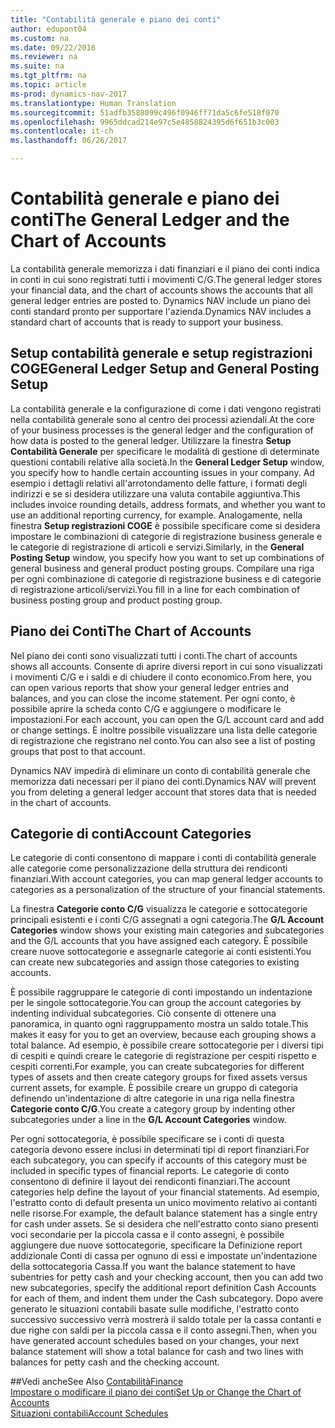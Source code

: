 ```yaml
---
title: "Contabilità generale e piano dei conti"
author: edupont04
ms.custom: na
ms.date: 09/22/2016
ms.reviewer: na
ms.suite: na
ms.tgt_pltfrm: na
ms.topic: article
ms-prod: dynamics-nav-2017
ms.translationtype: Human Translation
ms.sourcegitcommit: 51adfb3588099c496f0946ff71da5c6fe518f070
ms.openlocfilehash: 9965ddcad214e97c5e4858824395d6f651b3c003
ms.contentlocale: it-ch
ms.lasthandoff: 06/26/2017

---
```


# <a name="the-general-ledger-and-the-chart-of-accounts"></a><span data-ttu-id="53e65-102">Contabilità generale e piano dei conti</span><span class="sxs-lookup"><span data-stu-id="53e65-102">The General Ledger and the Chart of Accounts</span></span>
<span data-ttu-id="53e65-103">La contabilità generale memorizza i dati finanziari e il piano dei conti indica in conti in cui sono registrati tutti i movimenti C/G.</span><span class="sxs-lookup"><span data-stu-id="53e65-103">The general ledger stores your financial data, and the chart of accounts shows the accounts that all general ledger entries are posted to.</span></span> <span data-ttu-id="53e65-104">Dynamics NAV include un piano dei conti standard pronto per supportare l'azienda.</span><span class="sxs-lookup"><span data-stu-id="53e65-104">Dynamics NAV includes a standard chart of accounts that is ready to support your business.</span></span>

## <a name="general-ledger-setup-and-general-posting-setup"></a><span data-ttu-id="53e65-105">Setup contabilità generale e setup registrazioni COGE</span><span class="sxs-lookup"><span data-stu-id="53e65-105">General Ledger Setup and General Posting Setup</span></span>
<span data-ttu-id="53e65-106">La contabilità generale e la configurazione di come i dati vengono registrati nella contabilità generale sono al centro dei processi aziendali.</span><span class="sxs-lookup"><span data-stu-id="53e65-106">At the core of your business processes is the general ledger and the configuration of how data is posted to the general ledger.</span></span>
<span data-ttu-id="53e65-107">Utilizzare la finestra **Setup Contabilità Generale** per specificare le modalità di gestione di determinate questioni contabili relative alla società.</span><span class="sxs-lookup"><span data-stu-id="53e65-107">In the **General Ledger Setup** window, you specify how to handle certain accounting issues in your company.</span></span> <span data-ttu-id="53e65-108">Ad esempio i dettagli relativi all'arrotondamento delle fatture, i formati degli indirizzi e se si desidera utilizzare una valuta contabile aggiuntiva.</span><span class="sxs-lookup"><span data-stu-id="53e65-108">This includes invoice rounding details, address formats, and whether you want to use an additional reporting currency, for example.</span></span>
<span data-ttu-id="53e65-109">Analogamente, nella finestra **Setup registrazioni COGE** è possibile specificare come si desidera impostare le combinazioni di categorie di registrazione business generale e le categorie di registrazione di articoli e servizi.</span><span class="sxs-lookup"><span data-stu-id="53e65-109">Similarly, in the **General Posting Setup** window, you specify how you want to set up combinations of general business and general product posting groups.</span></span> <span data-ttu-id="53e65-110">Compilare una riga per ogni combinazione di categorie di registrazione business e di categorie di registrazione articoli/servizi.</span><span class="sxs-lookup"><span data-stu-id="53e65-110">You fill in a line for each combination of business posting group and product posting group.</span></span>  

## <a name="the-chart-of-accounts"></a><span data-ttu-id="53e65-111">Piano dei Conti</span><span class="sxs-lookup"><span data-stu-id="53e65-111">The Chart of Accounts</span></span>
<span data-ttu-id="53e65-112">Nel piano dei conti sono visualizzati tutti i conti.</span><span class="sxs-lookup"><span data-stu-id="53e65-112">The chart of accounts shows all accounts.</span></span> <span data-ttu-id="53e65-113">Consente di aprire diversi report in cui sono visualizzati i movimenti C/G e i saldi e di chiudere il conto economico.</span><span class="sxs-lookup"><span data-stu-id="53e65-113">From here, you can open various reports that show your general ledger entries and balances, and you can close the income statement.</span></span> <span data-ttu-id="53e65-114">Per ogni conto, è possibile aprire la scheda conto C/G e aggiungere o modificare le impostazioni.</span><span class="sxs-lookup"><span data-stu-id="53e65-114">For each account, you can open the G/L account card and add or change settings.</span></span> <span data-ttu-id="53e65-115">È inoltre possibile visualizzare una lista delle categorie di registrazione che registrano nel conto.</span><span class="sxs-lookup"><span data-stu-id="53e65-115">You can also see a list of posting groups that post to that account.</span></span>  

<span data-ttu-id="53e65-116">Dynamics NAV impedirà di eliminare un conto di contabilità generale che memorizza dati necessari per il piano dei conti.</span><span class="sxs-lookup"><span data-stu-id="53e65-116">Dynamics NAV will prevent you from deleting a general ledger account that stores data that is needed in the chart of accounts.</span></span>  

## <a name="account-categories"></a><span data-ttu-id="53e65-117">Categorie di conti</span><span class="sxs-lookup"><span data-stu-id="53e65-117">Account Categories</span></span>
<span data-ttu-id="53e65-118">Le categorie di conti consentono di mappare i conti di contabilità generale alle categorie come personalizzazione della struttura dei rendiconti finanziari.</span><span class="sxs-lookup"><span data-stu-id="53e65-118">With account categories, you can map general ledger accounts to categories as a personalization of the structure of your financial statements.</span></span>  

<span data-ttu-id="53e65-119">La finestra **Categorie conto C/G** visualizza le categorie e sottocategorie principali esistenti e i conti C/G assegnati a ogni categoria.</span><span class="sxs-lookup"><span data-stu-id="53e65-119">The **G/L Account Categories** window shows your existing main categories and subcategories and the G/L accounts that you have assigned each category.</span></span> <span data-ttu-id="53e65-120">È possibile creare nuove sottocategorie e assegnarle categorie ai conti esistenti.</span><span class="sxs-lookup"><span data-stu-id="53e65-120">You can create new subcategories and assign those categories to existing accounts.</span></span>  

<span data-ttu-id="53e65-121">È possibile raggruppare le categorie di conti impostando un indentazione per le singole sottocategorie.</span><span class="sxs-lookup"><span data-stu-id="53e65-121">You can group the account categories by indenting individual subcategories.</span></span> <span data-ttu-id="53e65-122">Ciò consente di ottenere una panoramica, in quanto ogni raggruppamento mostra un saldo totale.</span><span class="sxs-lookup"><span data-stu-id="53e65-122">This makes it easy for you to get an overview, because each grouping shows a total balance.</span></span> <span data-ttu-id="53e65-123">Ad esempio, è possibile creare sottocategorie per i diversi tipi di cespiti e quindi creare le categorie di registrazione per cespiti rispetto e cespiti correnti.</span><span class="sxs-lookup"><span data-stu-id="53e65-123">For example, you can create subcategories for different types of assets and then create category groups for fixed assets versus current assets, for example.</span></span> <span data-ttu-id="53e65-124">È possibile creare un gruppo di categoria definendo un'indentazione di altre categorie in una riga nella finestra **Categorie conto C/G**.</span><span class="sxs-lookup"><span data-stu-id="53e65-124">You create a category group by indenting other subcategories under a line in the **G/L Account Categories** window.</span></span>  

<span data-ttu-id="53e65-125">Per ogni sottocategoria, è possibile specificare se i conti di questa categoria devono essere inclusi in determinati tipi di report finanziari.</span><span class="sxs-lookup"><span data-stu-id="53e65-125">For each subcategory, you can specify if accounts of this category must be included in specific types of financial reports.</span></span> <span data-ttu-id="53e65-126">Le categorie di conto consentono di definire il layout dei rendiconti finanziari.</span><span class="sxs-lookup"><span data-stu-id="53e65-126">The account categories help define the layout of your financial statements.</span></span> <span data-ttu-id="53e65-127">Ad esempio, l'estratto conto di default presenta un unico movimento relativo ai contanti nelle risorse.</span><span class="sxs-lookup"><span data-stu-id="53e65-127">For example, the default balance statement has a single entry for cash under assets.</span></span> <span data-ttu-id="53e65-128">Se si desidera che nell'estratto conto siano presenti voci secondarie per la piccola cassa e il conto assegni, è possibile aggiungere due nuove sottocategorie, specificare la Definizione report addizionale Conti di cassa per ognuno di essi e impostate un'indentazione della sottocategoria Cassa.</span><span class="sxs-lookup"><span data-stu-id="53e65-128">If you want the balance statement to have subentries for petty cash and your checking account, then you can add two new subcategories, specify the additional report definition Cash Accounts for each of them, and indent them under the Cash subcategory.</span></span> <span data-ttu-id="53e65-129">Dopo avere generato le situazioni contabili basate sulle modifiche, l'estratto conto successivo successivo verrà mostrerà il saldo totale per la cassa contanti e due righe con saldi per la piccola cassa e il conto assegni.</span><span class="sxs-lookup"><span data-stu-id="53e65-129">Then, when you have generated account schedules based on your changes, your next balance statement will show a total balance for cash and two lines with balances for petty cash and the checking account.</span></span>     

##<a name="see-also"></a><span data-ttu-id="53e65-130">Vedi anche</span><span class="sxs-lookup"><span data-stu-id="53e65-130">See Also</span></span>
[<span data-ttu-id="53e65-131">Contabilità</span><span class="sxs-lookup"><span data-stu-id="53e65-131">Finance</span></span>](finance-setup.md)  
[<span data-ttu-id="53e65-132">Impostare o modificare il piano dei conti</span><span class="sxs-lookup"><span data-stu-id="53e65-132">Set Up or Change the Chart of Accounts</span></span>](finance-setup-setup-chart-accounts.md)  
[<span data-ttu-id="53e65-133">Situazioni contabili</span><span class="sxs-lookup"><span data-stu-id="53e65-133">Account Schedules</span></span>](finance-setup-account-schedule.md)  

